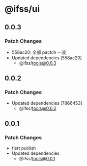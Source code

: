 # @ifss/ui

## 0.0.3

### Patch Changes

- 558ac20: 全部 pactch 一波
- Updated dependencies [558ac20]
  - @ifss/tools@0.0.3

## 0.0.2

### Patch Changes

- Updated dependencies [7866453]
  - @ifss/tools@0.0.2

## 0.0.1

### Patch Changes

- fisrt publish
- Updated dependencies
  - @ifss/tools@0.0.1
